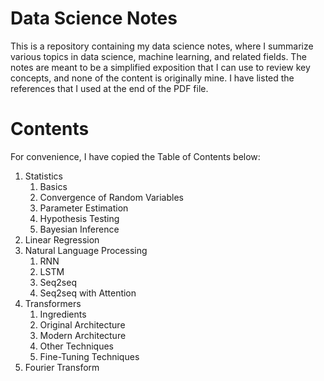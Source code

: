 # Data Science Notes

This is a repository containing my data science notes, where I summarize various topics in data science, machine learning, and related fields. The notes are meant to be a simplified exposition that I can use to review key concepts, and none of the content is originally mine. I have listed the references that I used at the end of the PDF file.

# Contents

For convenience, I have copied the Table of Contents below:
1. Statistics
    1. Basics
    2. Convergence of Random Variables
    3. Parameter Estimation
    4. Hypothesis Testing
    5. Bayesian Inference
2. Linear Regression
3. Natural Language Processing
    1. RNN
    2. LSTM
    3. Seq2seq
    4. Seq2seq with Attention
4. Transformers
    1. Ingredients
    2. Original Architecture
    3. Modern Architecture
    4. Other Techniques
    5. Fine-Tuning Techniques
5. Fourier Transform